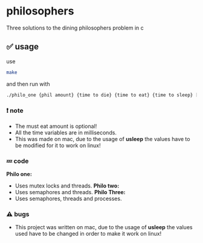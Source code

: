 # philosophers
Three solutions to the dining philosophers problem in c

## ✅ usage
use
```sh
make
```
and then run with
```sh
./philo_one {phil amount} {time to die} {time to eat} {time to sleep} [must eat x amount]
```

### ❗ note
- The must eat amount is optional!
- All the time variables are in milliseconds.
- This was made on mac, due to the usage of **usleep** the values have to be modified for it to work on linux!

### 💤 code
**Philo one:**
  - Uses mutex locks and threads.
**Philo two:**
  - Uses semaphores and threads.
**Philo Three:**
  - Uses semaphores, threads and processes.

### ⚠️ bugs
- This project was written on mac, due to the usage of **usleep** the values used have to be changed in order to make it work on linux!
